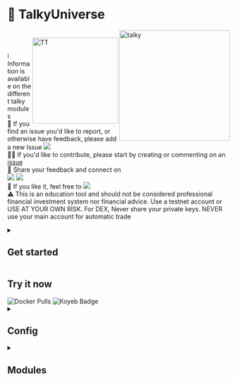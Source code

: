 # 🗿 TalkyUniverse

<img src="https://i.imgur.com/Q7iDDyB.jpg" align="right"
     alt="talky" width="250" height="250">
<br>
<img align="right" width="194" alt="TT" 
     src="https://github.com/mraniki/tt/assets/8766259/14cb1653-f6b4-44e7-b07c-d930060c7363">
<br>
     


ℹ️ Information is available on the different talky modules
<br>
🐛 If you find an issue you'd like to report, or otherwise have feedback, please add a new Issue <a href="https://github.com/mraniki/tt/issues"><img src="https://badgen.net/github/open-issues/mraniki/tt" /></a>
<br>
🧑‍💻 If you'd like to contribute, please start by creating or commenting on an <a href="https://github.com/mraniki/tt/issues">issue</a>
<br>
💬 Share your feedback and connect on 
     <br><a href="https://discord.gg/vegJQGrRRa"><img src="https://badgen.net/badge/icon/discord/purple?icon=discord&label" /></a>
      <a href="https://t.me/TTTalkyTraderChat/1"><img src="https://badgen.net/badge/icon/telegram?icon=telegram&label" /></a>
<br>
🍩 If you like it, feel free to <a href="https://coindrop.to/mraniki"><img src="https://badgen.net/badge/icon/coindrop/6F4E37?icon=buymeacoffee&label"/></a>
<br>
⚠️ This is an education tool and should not be considered professional financial investment system nor financial advice. Use a testnet account or USE AT YOUR OWN RISK. For DEX, Never share your private keys. NEVER use your main account for automatic trade
  

<details close>
<summary><h2>Get started</h2></summary>
<ol>

<li>Create your channel/room and your platform bot</li>

- Telegram via <a href="https://core.telegram.org/bots/tutorial">Telegram @BotFather</a> and [create an API key](https://docs.telethon.dev/en/stable/basic/signing-in.html) 
- Discord via [Discord Dev portal](https://discord.com/developers/docs/intro)
- Matrix via [Matrix.org](https://turt2live.github.io/matrix-bot-sdk/index.html)

<li>Get your    
- DEX wallet address and private key
- CEX API Keys supported by [CCXT](https://github.com/ccxt/ccxt) or
</li>

<li>Create your config file settings.toml or use  <a href="https://github.com/talkytrader/wiki/blob/main/README.md#config">env variable</a></li>
https://github.com/talkytrader/wiki/blob/7b9a1caf49e92ae481a5d8401d782df7c1e21774/example_settings.toml#L2-L50

<li>Deploy via:
    
- docker 
          `docker pull mraniki/tt:latest` or `docker pull ghcr.io/mraniki/tt:latest`
- locally 
          `git clone https://github.com/mraniki/tt:main` && `pip install -r requirements.txt` 
</li>

<li>Start your container or if deployed locally use `python3 bot.py` to start</li>
<li>Documentation available on <a href="https://talkytrader.github.io/wiki">wiki</a>
</ol>

</details>

<h2>Try it now</h2>

<img alt="Docker Pulls" src="https://img.shields.io/docker/pulls/mraniki/tt">
<img alt="Koyeb Badge" src="https://img.shields.io/badge/Deploy%20on%20Koyeb-blue?logo=koyeb&link=https%3A%2F%2Fapp.koyeb.com%2Fdeploy%3Ftype%3Ddocker%26image%3Ddocker.io%2Fmraniki%2Ftt%26name%3Dtt-demo">

<details close>
<summary><h2>Config</h2></summary>
https://github.com/talkytrader/wiki/blob/c9d39101f7f74233f6e7d756790373fbc2251a63/.env.example#L1-L114  
</details>


<details close>
<summary><h2>Modules</h2></summary>

<h3>Talky</h3>
  
<a href="https://talkyuniverse.readthedocs.io/projects/talky/">Submit trading order to CEX & DEX with multi messaging platform and plugin support</a>

<h3>FindMyOrder</h3>

<a href="https://talkyuniverse.readthedocs.io/projects/fyndmyorder/">Find that order</a>

<h3>DXSP</h3>

<a href="https://talkyuniverse.readthedocs.io/projects/dxsp/">Swap made easy</a>

<h3>IamListening</h3>

Build a chat listener bot
<a href="https://talkyuniverse.readthedocs.io/projects/iamlistening/">Find that order</a>

<h3>TalkyTrend</h3>

<a href="https://talkyuniverse.readthedocs.io/projects/talkytrend/">Get the trend</a>

</details>
